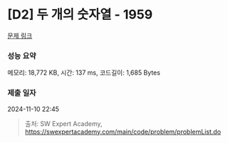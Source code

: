 # [D2] 두 개의 숫자열 - 1959 

[문제 링크](https://swexpertacademy.com/main/code/problem/problemDetail.do?contestProbId=AV5PpoFaAS4DFAUq) 

### 성능 요약

메모리: 18,772 KB, 시간: 137 ms, 코드길이: 1,685 Bytes

### 제출 일자

2024-11-10 22:45



> 출처: SW Expert Academy, https://swexpertacademy.com/main/code/problem/problemList.do